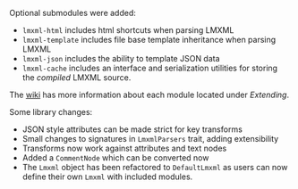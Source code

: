 Optional submodules were added:

- `lmxml-html` includes html shortcuts when parsing LMXML
- `lmxml-template` includes file base template inheritance when parsing LMXML
- `lmxml-json` includes the ability to template JSON data
- `lmxml-cache` includes an interface and serialization utilities for storing the _compiled_ LMXML source.

The [wiki][wiki] has more information about each module located under _Extending_.

[wiki]: https://github.com/philcali/lmxml/wiki

Some library changes:

- JSON style attributes can be made strict for key transforms 
- Small changes to signatures in `LmxmlParsers` trait, adding extensibility
- Transforms now work against attributes and text nodes
- Added a `CommentNode` which can be converted now
- The `Lmxml` object has been refactored to `DefaultLmxml` as users can now define their own `Lmxml` with included modules.
